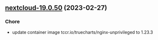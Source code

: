 

## [nextcloud-19.0.50](https://github.com/truecharts/charts/compare/nextcloud-19.0.49...nextcloud-19.0.50) (2023-02-27)

### Chore

- update container image tccr.io/truecharts/nginx-unprivileged to 1.23.3
  
  
